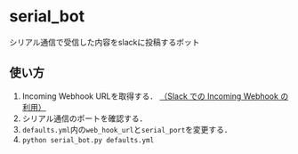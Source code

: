 # serial_bot
シリアル通信で受信した内容をslackに投稿するボット
## 使い方
1. Incoming Webhook URLを取得する．
[（Slack での Incoming Webhook の利用）](https://slack.com/intl/ja-jp/help/articles/115005265063-Slack-%E3%81%A7%E3%81%AE-Incoming-Webhook-%E3%81%AE%E5%88%A9%E7%94%A8)
2. シリアル通信のポートを確認する．
3. `defaults.yml`内の`web_hook_url`と`serial_port`を変更する．
4. `python serial_bot.py defaults.yml`
